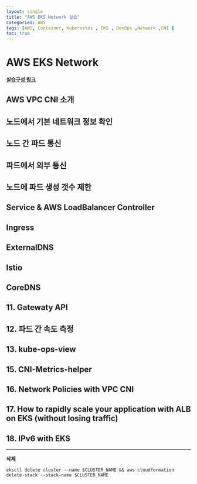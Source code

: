 ```yaml
---
layout: single
title: "AWS EKS Network 실습"
categories: AWS
tags: [AWS, Container, Kubernetes , EKS , DevOps ,Network ,CNI ]
toc: true
---
```



# AWS EKS  Network
[**실습구성 링크**](https://parkbeomsub.github.io/aws/AWS-EKS-%EC%84%A4%EC%B9%98(addon-AWS-CNI,-Core-DNS,-kube-proxy)/)



## AWS VPC CNI 소개

## 노드에서 기본 네트워크 정보 확인

##  노드 간 파드 통신


## 파드에서 외부 통신

## 노드에 파드 생성 갯수 제한

## Service & AWS LoadBalancer Controller

## Ingress

## ExternalDNS

## Istio

## CoreDNS


## 11. Gatewaty API
## 12. 파드 간 속도 측정
## 13. kube-ops-view
## 15. CNI-Metrics-helper
## 16. Network Policies with VPC CNI
## 17. How to rapidly scale your application with ALB on EKS (without losing traffic)
## 18. IPv6 with EKS


---
**삭제**
~~~
eksctl delete cluster --name $CLUSTER_NAME && aws cloudformation delete-stack --stack-name $CLUSTER_NAME
~~~



